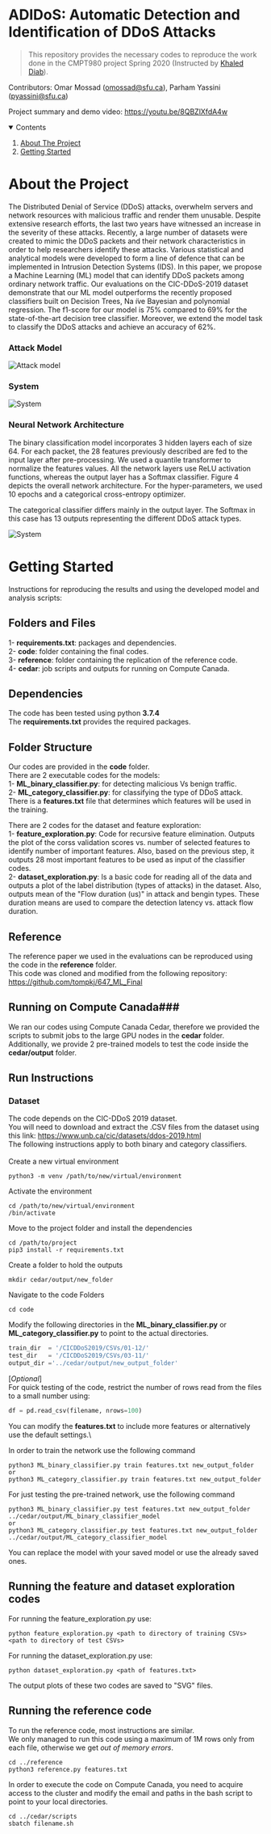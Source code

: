 # **ADIDoS: Automatic Detection and Identification of DDoS Attacks** #

> This repository provides the necessary codes to reproduce the work done in the CMPT980 project Spring 2020 (Instructed by [Khaled Diab](http://www.sfu.ca/~kdiab/)).

Contributors: Omar Mossad (omossad@sfu.ca), Parham Yassini (pyassini@sfu.ca) 

Project summary and demo video: https://youtu.be/8QBZlXfdA4w

<!-- TABLE OF CONTENTS -->
<details open="open">
  <summary>Contents</summary>
  <ol>
    <li>
      <a href="#about-the-project">About The Project</a>
    </li>
    <li>
      <a href="#getting-started">Getting Started</a>
    </li>
  </ol>
</details>

# About the Project

The Distributed Denial of Service (DDoS) attacks, overwhelm servers and network resources with malicious traffic and render them unusable. Despite extensive research efforts, the last two years have witnessed an increase in the severity of these attacks. Recently, a large number of datasets were created to mimic the DDoS packets and their network characteristics in order to help researchers identify these attacks. Various statistical and analytical models were developed to form a line of defence that can be implemented in Intrusion Detection Systems (IDS). In this paper, we propose a Machine Learning (ML) model that can identify DDoS packets among ordinary network traffic. Our evaluations on the CIC-DDoS-2019 dataset demonstrate that our ML model outperforms the recently proposed classifiers built on Decision Trees, Na ̈ıve Bayesian and polynomial regression. The f1-score for our model is 75% compared to 69% for the state-of-the-art decision tree classifier. Moreover, we extend the model task to classify the DDoS attacks and achieve an accuracy of 62%.

### Attack Model
![Attack model](./docs/attack-model.png)

### System 
![System](./docs/system-model.png)

### Neural Network Architecture
The binary classification model incorporates 3 hidden layers each of size 64. For each packet, the 28 features previously described are fed to the input layer after pre-processing. We used a quantile transformer to normalize the features values. All the network layers use ReLU activation functions, whereas the output layer has a Softmax classifier. Figure 4 depicts the overall network architecture. For the hyper-parameters, we used 10 epochs and a categorical cross-entropy optimizer.

The categorical classifier differs mainly in the output layer. The Softmax in this case has 13 outputs representing the different DDoS attack types.

![System ](./docs/net-arch-category.png)

# Getting Started
Instructions for reproducing the results and using the developed model and analysis scripts:
## Folders and Files
1- **requirements.txt**: packages and dependencies.\
2- **code**: folder containing the final codes.\
3- **reference**: folder containing the replication of the reference code.\
4- **cedar**: job scripts and outputs for running on Compute Canada.

## Dependencies

The code has been tested using python **3.7.4**\
The **requirements.txt** provides the required packages.

## Folder Structure 
Our codes are provided in the **code** folder.\
There are 2 executable codes for the models:\
1- **ML_binary_classifier.py**: for detecting malicious Vs benign traffic.\
2- **ML_category_classifier.py**: for classifying the type of DDoS attack.\
There is a **features.txt** file that determines which features will be used in the training.

There are 2 codes for the dataset and feature exploration:\
1- **feature_exploration.py**: Code for recursive feature elimination. Outputs the plot of the corss validation scores vs. number of selected features to identify number of important features. Also, based on the previous step, it outputs 28 most important features to be used as input of the classifier codes.\
2- **dataset_exploration.py**: Is a basic code for reading all of the data and outputs a plot of the label distribution (types of attacks) in the dataset. Also, outputs mean of the "Flow duration (us)" in attack and bengin types. These duration means are used to compare the detection latency vs. attack flow duration.

## Reference ###
The reference paper we used in the evaluations can be reproduced using the code in the **reference** folder.\
This code was cloned and modified from the following repository:\
https://github.com/tompkj/647_ML_Final 

## Running on Compute Canada###
We ran our codes using Compute Canada Cedar, therefore we provided the scripts to submit jobs to the large GPU nodes in the **cedar** folder.\
Additionally, we provide 2 pre-trained models to test the code inside the **cedar/output** folder.

## Run Instructions 
### Dataset
The code depends on the CIC-DDoS 2019 dataset.\
You will need to download and extract the .CSV files from the dataset using this link: https://www.unb.ca/cic/datasets/ddos-2019.html \
The following instructions apply to both binary and category classifiers.\
\
Create a new virtual environment
``` 
python3 -m venv /path/to/new/virtual/environment
```
Activate the environment
```
cd /path/to/new/virtual/environment
/bin/activate
```
Move to the project folder and install the dependencies
```
cd /path/to/project
pip3 install -r requirements.txt
```
Create a folder to hold the outputs
```
mkdir cedar/output/new_folder
```
Navigate to the code Folders
```
cd code
```
Modify the following directories in the **ML_binary_classifier.py** or **ML_category_classifier.py** to point to the actual directories.
```Python
train_dir  = '/CICDDoS2019/CSVs/01-12/'
test_dir   = '/CICDDoS2019/CSVs/03-11/'
output_dir ='../cedar/output/new_output_folder'
```
[*Optional*]\
For quick testing of the code, restrict the number of rows read from the files to a small number using:
```Python
df = pd.read_csv(filename, nrows=100)
```
You can modify the **features.txt** to include more features or alternatively use the default settings.\

In order to train the network use the following command
```
python3 ML_binary_classifier.py train features.txt new_output_folder
or
python3 ML_category_classifier.py train features.txt new_output_folder

```

For just testing the pre-trained network, use the following command
```
python3 ML_binary_classifier.py test features.txt new_output_folder ../cedar/output/ML_binary_classifier_model
or
python3 ML_category_classifier.py test features.txt new_output_folder ../cedar/output/ML_category_classifier_model
```
You can replace the model with your saved model or use the already saved ones.

## Running the feature and dataset exploration codes
For running the feature_exploration.py use: 
```
python feature_exploration.py <path to directory of training CSVs> <path to directory of test CSVs>
```
For running the dataset_exploration.py use: 
```
python dataset_exploration.py <path of features.txt> 
```
The output plots of these two codes are saved to "SVG" files. 
## Running the reference code ###
To run the reference code, most instructions are similar.\
We only managed to run this code using a maximum of 1M rows only from each file, otherwise we get *out of memory errors*.
```
cd ../reference
python3 reference.py features.txt
```

In order to execute the code on Compute Canada, you need to acquire access to the cluster and modify the email and paths in the bash script to point to your local directories.
```
cd ../cedar/scripts
sbatch filename.sh
```
